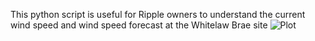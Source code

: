 This python script is useful for Ripple owners to understand the current wind speed and wind speed forecast at the Whitelaw Brae site
![Plot](https://github.com/user-attachments/assets/df6e0747-bca9-4b6b-9f23-2e51253addc1)
